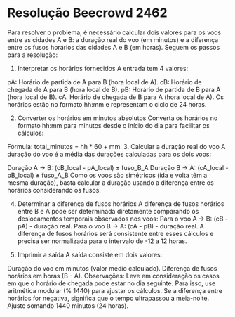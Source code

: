 # Resolução Beecrowd 2462

Para resolver o problema, é necessário calcular dois valores para os voos entre as cidades A e B: a duração real do voo (em minutos) e a diferença entre os fusos horários das cidades A e B (em horas). Seguem os passos para a resolução:

1. Interpretar os horários fornecidos
A entrada tem 4 valores:

pA: Horário de partida de A para B (hora local de A).
cB: Horário de chegada de A para B (hora local de B).
pB: Horário de partida de B para A (hora local de B).
cA: Horário de chegada de B para A (hora local de A).
Os horários estão no formato hh:mm e representam o ciclo de 24 horas.

2. Converter os horários em minutos absolutos
Converta os horários no formato hh:mm para minutos desde o início do dia para facilitar os cálculos:

Fórmula: total_minutos = hh * 60 + mm.
3. Calcular a duração real do voo
A duração do voo é a média das durações calculadas para os dois voos:

Duração A → B: (cB_local - pA_local) ± fuso_B_A
Duração B → A: (cA_local - pB_local) ± fuso_A_B
Como os voos são simétricos (ida e volta têm a mesma duração), basta calcular a duração usando a diferença entre os horários considerando os fusos.

4. Determinar a diferença de fusos horários
A diferença de fusos horários entre B e A pode ser determinada diretamente comparando os deslocamentos temporais observados nos voos:
Para o voo A → B: (cB - pA) - duração real.
Para o voo B → A: (cA - pB) - duração real.
A diferença de fusos horários será consistente entre esses cálculos e precisa ser normalizada para o intervalo de -12 a 12 horas.

5. Imprimir a saída
A saída consiste em dois valores:

Duração do voo em minutos (valor médio calculado).
Diferença de fusos horários em horas (B - A).
Observações:
Leve em consideração os casos em que o horário de chegada pode estar no dia seguinte. Para isso, use aritmética modular (% 1440) para ajustar os cálculos.
Se a diferença entre horários for negativa, significa que o tempo ultrapassou a meia-noite. Ajuste somando 1440 minutos (24 horas).
